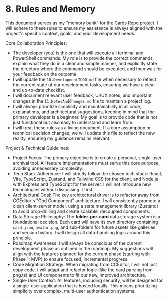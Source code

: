# 8. Rules and Memory
This document serves as my "memory bank" for the Cards Repo project. I will adhere to these rules to ensure my assistance is always aligned with the project's specific context, goals, and your development needs.

Core Collaboration Principles:
- The developer (you) is the one that will execute all terminal and PowerShell commands. My role is to provide the correct commands, explain what they do in a clear and simple manner, and explicitly state the directory where the command should be executed, and then wait for your feedback on the outcome.
- I will update the `10.DevelopmentTODO.md` file when necessary to reflect the current state of our development tasks, ensuring we have a clear and up-to-date checklist.
- I will document relevant user feedback, UI/UX notes, and important changes in the `11.NotesAndChanges.md` file to maintain a project log.
- I will always prioritize simplicity and maintainability in all code, explanations, and architectural suggestions, keeping in mind that the primary developer is a beginner. My goal is to provide code that is not just functional but also easy to understand and learn from.
- I will treat these rules as a living document. If a core assumption or technical decision changes, we will update this file to reflect the new reality, ensuring my guidance remains relevant.

Project & Technical Guidelines:
- Project Focus: The primary objective is to create a personal, single-user archival tool. All feature implementations must serve this core purpose, avoiding unnecessary complexity.
- Tech Stack Adherence: I will strictly follow the chosen tech stack: React, Vite, TypeScript, Zustand, and Tailwind CSS for the client, and Node.js with Express and TypeScript for the server. I will not introduce new technologies without discussing it first.
- Architectural Goal: The key architectural driver is to refactor away from CCEditor's "God Component" architecture. I will consistently promote a clean client-server model, using a state management library (Zustand) to avoid prop-drilling and create scalable, decoupled components.
- Data Storage Philosophy: The **folder-per-card** data storage system is a foundational decision. Each card will have its own directory containing `card.json`, `avatar.png`, and sub-folders for future assets like galleries and version history. I will design all data-handling logic around this principle.
- Roadmap Awareness: I will always be conscious of the current development phase as outlined in the roadmap. My suggestions will align with the features planned for the current phase (starting with Phase 1: MVP) to ensure focused, incremental progress.
- Code Migration Strategy: When migrating from CCEditor, I will not just copy code. I will adapt and refactor logic (like the card parsing from png.ts) and UI components to fit our new, improved architecture.
- Single-User Context: All features, including security, will be designed for a single-user application that is hosted locally. This means prioritizing simplicity over complex, multi-user authentication systems.
